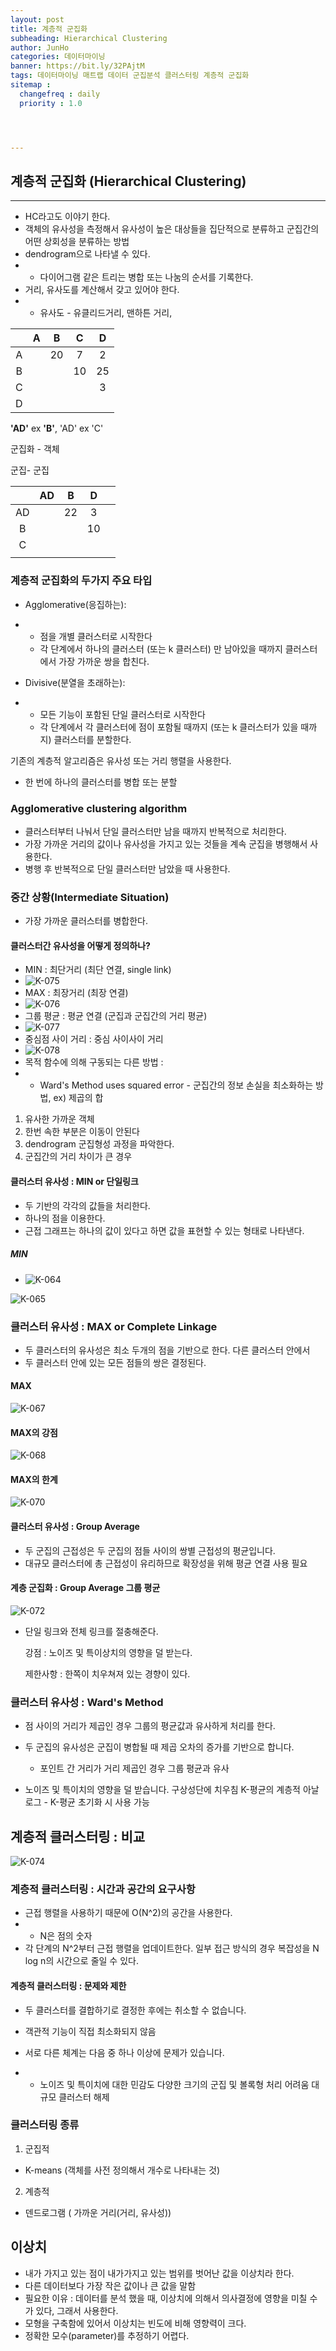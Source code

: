 ```yaml
---
layout: post
title: 계층적 군집화
subheading: Hierarchical Clustering
author: JunHo
categories: 데이터마이닝
banner: https://bit.ly/32PAjtM
tags: 데이터마이닝 매트랩 데이터 군집분석 클러스터링 계층적 군집화
sitemap :
  changefreq : daily
  priority : 1.0




---
```






## 계층적 군집화 (Hierarchical Clustering)

---

- HC라고도 이야기 한다.
- 객체의 유사성을 측정해서 유사성이 높은 대상들을 집단적으로 분류하고 군집간의 어떤 상회성을 분류하는 방법
- dendrogram으로 나타낼 수 있다.
- - 다이어그램 같은 트리는 병합 또는 나눔의 순서를 기록한다.
- 거리, 유사도를 계산해서 갖고 있어야 한다.
- - 유사도 - 유클리드거리, 맨하튼 거리, 

|      |  A   |  B   |  C   |  D   |
| :--: | :--: | :--: | :--: | :--: |
|  A   |      |  20  |  7   |  2   |
|  B   |      |      |  10  |  25  |
|  C   |      |      |      |  3   |
|  D   |      |      |      |      |



**'AD'** ex **'B'**, 'AD' ex 'C'

군집화 - 객체

군집- 군집



|      |  AD  |  B   |  D   |      |
| :--: | :--: | :--: | :--: | ---- |
|  AD  |      |  22  |  3   |      |
|  B   |      |      |  10  |      |
|  C   |      |      |      |      |
|      |      |      |      |      |



### 계층적 군집화의 두가지 주요 타입

- Agglomerative(응집하는):
- - 점을 개별 클러스터로 시작한다
  - 각 단계에서 하나의 클러스터 (또는 k 클러스터) 만 남아있을 때까지 클러스터에서 가장 가까운 쌍을 합친다.

- Divisive(분열을 초래하는):
- - 모든 기능이 포함된 단일 클러스터로 시작한다
  - 각 단계에서 각 클러스터에 점이 포함될 때까지 (또는 k 클러스터가 있을 때까지) 클러스터를 분할한다.



기존의 계층적 알고리즘은 유사성 또는 거리 행렬을 사용한다.

- 한 번에 하나의 클러스터를 병합 또는 분할 



### Agglomerative clustering algorithm

- 클러스터부터 나눠서 단일 클러스터만 남을 때까지 반복적으로 처리한다.
- 가장 가까운 거리의 값이나 유사성을 가지고 있는 것들을 계속 군집을 병행해서 사용한다.
- 병행 후 반복적으로 단일 클러스터만 남았을 때 사용한다.



### 중간 상황(Intermediate Situation)

- 가장 가까운 클러스터를 병합한다.



#### 클러스터간 유사성을 어떻게 정의하나?

- MIN : 최단거리 (최단 연결, single link)
- ![K-075](https://user-images.githubusercontent.com/38898759/120015016-bf3d9200-c01d-11eb-972a-ef2d7338a2b2.png)
- MAX : 최장거리 (최장 연결)
- ![K-076](https://user-images.githubusercontent.com/38898759/120015019-c06ebf00-c01d-11eb-9af2-92a0a941def2.png)
- 그룹 평균 : 평균 연결 (군집과 군집간의 거리 평균) 
- ![K-077](https://user-images.githubusercontent.com/38898759/120015021-c06ebf00-c01d-11eb-8923-42285304a430.png)
- 중심점 사이 거리 : 중심 사이사이 거리
- ![K-078](https://user-images.githubusercontent.com/38898759/120015023-c1075580-c01d-11eb-92ca-74f56ab80ce3.png)
- 목적 함수에 의해 구동되는 다른 방법 : 
- - Ward's Method uses squared error - 군집간의 정보 손실을 최소화하는 방법, ex) 제곱의 합



1. 유사한 가까운 객체
2. 한번 속한 부분은 이동이 안된다
3. dendrogram 군집형성 과정을 파악한다.
4. 군집간의 거리 차이가 큰 경우



#### 클러스터 유사성 : MIN or 단일링크

- 두 기반의 각각의 값들을 처리한다.
- 하나의 점을 이용한다.
- 근접 그래프는 하나의 값이 있다고 하면 값을 표현할 수 있는 형태로 나타낸다.



##### MIN

- ![K-064](https://user-images.githubusercontent.com/38898759/120009876-6ec33600-c017-11eb-8ac9-495f31271e53.png)



![K-065](https://user-images.githubusercontent.com/38898759/120009960-8ac6d780-c017-11eb-8c15-72982eeace5f.png)



### 클러스터 유사성 : MAX or Complete Linkage

- 두 클러스터의 유사성은 최소 두개의 점을 기반으로 한다. 다른 클러스터 안에서
- 두 클러스터 안에 있는 모든 점들의 쌍은 결정된다.



#### MAX

![K-067](https://user-images.githubusercontent.com/38898759/120010314-f4df7c80-c017-11eb-9dad-5b86e5c5a1a1.png)



#### MAX의 강점



![K-068](https://user-images.githubusercontent.com/38898759/120010408-13de0e80-c018-11eb-88ef-1a75f28df81f.png)

#### MAX의 한계



![K-070](https://user-images.githubusercontent.com/38898759/120010705-6ae3e380-c018-11eb-945d-0a76e43a97e5.png)





#### 클러스터 유사성 : Group Average

- 두 군집의 근접성은 두 군집의 점들 사이의 쌍별 근접성의 평균입니다.
- 대규모 클러스터에 총 근접성이 유리하므로 확장성을 위해 평균 연결 사용 필요



#### 계층 군집화 : Group Average 그룹 평균

![K-072](https://user-images.githubusercontent.com/38898759/120011080-dcbc2d00-c018-11eb-80a6-665d3351e385.png)

- 단일 링크와 전체 링크를 절충해준다.

  강점 : 노이즈 및 특이상치의 영향을 덜 받는다.

  제한사항 : 한쪽이 치우쳐져 있는 경향이 있다.





### 클러스터 유사성 : Ward's Method

- 점 사이의 거리가 제곱인 경우 그룹의 평균값과 유사하게 처리를 한다. 
- 두 군집의 유사성은 군집이 병합될 때 제곱 오차의 증가를 기반으로 합니다.
  - 포인트 간 거리가 거리 제곱인 경우 그룹 평균과 유사

- 노이즈 및 특이치의 영향을 덜 받습니다.
  구상성단에 치우침
  K-평균의 계층적 아날로그
      \- K-평균 초기화 시 사용 가능





## 계층적 클러스터링 : 비교

![K-074](https://user-images.githubusercontent.com/38898759/120011751-9a472000-c019-11eb-83a8-8d156a4a208a.png)



### 계층적 클러스터링 : 시간과 공간의 요구사항

- 근접 행렬을 사용하기 때문에 O(N^2)의 공간을 사용한다.
- - N은 점의 숫자
- 각 단계의 N^2부터 근접 행렬을 업데이트한다. 일부 접근 방식의 경우 복잡성을 N log n의 시간으로 줄일 수 있다.



#### 계층적 클러스터링 : 문제와 제한

- 두 클러스터를 결합하기로 결정한 후에는 취소할 수 없습니다.

- 객관적 기능이 직접 최소화되지 않음

- 서로 다른 체계는 다음 중 하나 이상에 문제가 있습니다.

- - 노이즈 및 특이치에 대한 민감도
    다양한 크기의 군집 및 볼록형 처리 어려움
    대규모 클러스터 해제

  



### 클러스터링 종류

1. 군집적

- K-means (객체를 사전 정의해서 개수로 나타내는 것)

2. 계층적

- 덴드로그램 ( 가까운 거리(거리, 유사성))





## 이상치

- 내가 가지고 있는 점이 내가가지고 있는 범위를 벗어난 값을 이상치라 한다.
- 다른 데이터보다 가장 작은 값이나 큰 값을 말함
- 필요한 이유 : 데이터를 분석 했을 때, 이상치에 의해서 의사결정에 영향을 미칠 수가 있다, 그래서 사용한다.
- 모형을 구축함에 있어서 이상치는 빈도에 비해 영향력이 크다.
- 정확한 모수(parameter)를 추정하기 어렵다.

